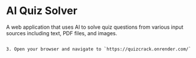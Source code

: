 # AI Quiz Solver

A web application that uses AI to solve quiz questions from various input sources including text, PDF files, and images.


```

3. Open your browser and navigate to `https://quizcrack.onrender.com/`


